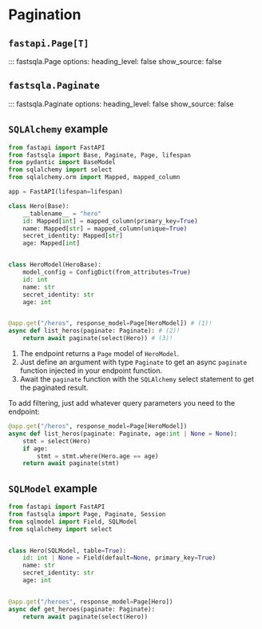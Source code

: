 # Pagination

## `fastapi.Page[T]`

::: fastsqla.Page
    options:
        heading_level: false
        show_source: false


## `fastsqla.Paginate`

::: fastsqla.Paginate
    options:
        heading_level: false
        show_source: false

## `SQLAlchemy` example

``` py title="example.py" hl_lines="25 26 27"
from fastapi import FastAPI
from fastsqla import Base, Paginate, Page, lifespan
from pydantic import BaseModel
from sqlalchemy import select
from sqlalchemy.orm import Mapped, mapped_column

app = FastAPI(lifespan=lifespan)

class Hero(Base):
    __tablename__ = "hero"
    id: Mapped[int] = mapped_column(primary_key=True)
    name: Mapped[str] = mapped_column(unique=True)
    secret_identity: Mapped[str]
    age: Mapped[int]


class HeroModel(HeroBase):
    model_config = ConfigDict(from_attributes=True)
    id: int
    name: str
    secret_identity: str
    age: int


@app.get("/heros", response_model=Page[HeroModel]) # (1)!
async def list_heros(paginate: Paginate): # (2)!
    return await paginate(select(Hero)) # (3)!
```

1.  The endpoint returns a `Page` model of `HeroModel`.
2.  Just define an argument with type `Paginate` to get an async `paginate` function
    injected in your endpoint function.
3.  Await the `paginate` function with the `SQLAlchemy` select statement to get the
    paginated result.

To add filtering, just add whatever query parameters you need to the endpoint:

```python
@app.get("/heros", response_model=Page[HeroModel])
async def list_heros(paginate: Paginate, age:int | None = None):
    stmt = select(Hero)
    if age:
        stmt = stmt.where(Hero.age == age)
    return await paginate(stmt)
```

## `SQLModel` example

```python
from fastapi import FastAPI
from fastsqla import Page, Paginate, Session
from sqlmodel import Field, SQLModel
from sqlalchemy import select


class Hero(SQLModel, table=True):
    id: int | None = Field(default=None, primary_key=True)
    name: str
    secret_identity: str
    age: int


@app.get("/heroes", response_model=Page[Hero])
async def get_heroes(paginate: Paginate):
    return await paginate(select(Hero))
```
